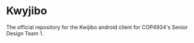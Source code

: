 # Kwyjibo
The official repository for the Kwijibo android client for COP4934's Senior Design Team 1.
